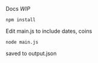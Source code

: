 Docs *WIP*

```
npm install
```

Edit main.js to include dates, coins 

```
node main.js
```

saved to output.json
